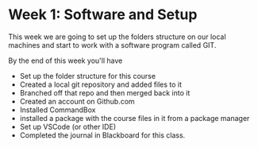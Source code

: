 # Week 1: Software and Setup

This week we are going to set up the folders structure on our local machines and start to work with a software program called GIT.&#x20;



By the end of this week you'll have

* Set up the folder structure for this course
* Created a local git repository and added files to it
* Branched off that repo and then merged back into it
* Created an account on Github.com
* Installed CommandBox
* installed a package with the course files in it from a package manager
* Set up VSCode (or other IDE)
* Completed the journal in Blackboard for this class.
